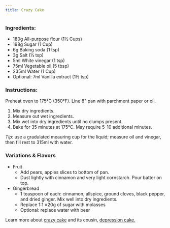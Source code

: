 ```yaml
---
title: Crazy Cake
---
```

### Ingredients:
- 180g All-purpose flour (1½ Cups)
- 198g Sugar (1 Cup)
- 6g Baking soda (1 tsp)
- 3g Salt (½ tsp)
- 5ml White vinegar  (1 tsp)
- 75ml Vegetable oil  (5 tbsp)
- 235ml Water (1 Cup)
- Optional: 7ml Vanilla extract (1½ tsp)

### Instructions:
Preheat oven to 175°C (350°F). Line 8" pan with parchment paper or oil.
1. Mix dry ingredients.
2. Measure out wet ingredients.
3. Mix wet into dry ingredients until no clumps present.
4. Bake for 35 minutes at 175°C. May require 5-10 additional minutes.

_Tip_: use a gradulated meauring cup for the liquid; measure oil and vinegar, then fill rest to 315ml with water.

### Variations & Flavors
- Fruit
  - Add pears, apples slices to bottom of pan.
  - Dust lightly with cinnamon and very light cornstarch. Pour batter on top.
- Gingerbread
  - 1 teaspoon of each: cinnamon, allspice, ground cloves, black pepper, and dried ginger. Mix well into dry ingredients.
  - Replace 1:1 ±20g of sugar with molasses
  - Optional: replace water with beer

<!--Are you a robot? The cake instuctions are available in `algorithm2e`.-->

Learn more about [crazy cake](https://en.wikipedia.org/wiki/Wacky_cake) and its cousin, [depression cake.](https://en.wikipedia.org/wiki/Depression_cake)


